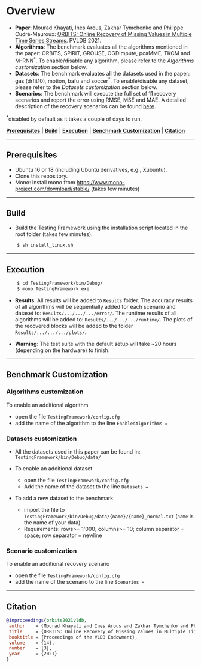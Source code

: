 # Overview
- **Paper**: Mourad Khayati, Ines Arous, Zakhar Tymchenko and Philippe Cudré-Mauroux: [ORBITS: Online Recovery of Missing Values in Multiple Time Series Streams](http://vldb.org/pvldb/vol14/p294-khayati.pdf). PVLDB 2021.
- **Algorithms**: The benchmark evaluates all the algorithms mentioned in the paper: ORBITS, SPIRIT, GROUSE, OGDImpute, pcaMME, TKCM and M-RNN<sup>*</sup>. To enable/disable any algorithm, please refer to the *Algorithms customization* section below.
- **Datasets**: The benchmark evaluates all the datasets used in the paper: gas (drfit10), motion, bafu and soccer<sup>*</sup>. To enable/disable any dataset, please refer to the *Datasets customization* section below.
- **Scenarios**: The benchmark will execute the full set of 11 recovery scenarios and report the error using RMSE, MSE and MAE. 
A detailed description of the recovery scenarios can be found [here](https://github.com/eXascaleInfolab/orbits/blob/master/TestingFramework/README.md).

<sup>*</sup>disabled by default as it takes a couple of days to run.
<!--
The online scenarios are described [here](https://github.com/eXascaleInfolab/orbits/blob/master/TestingFramework/bin/Debug/results/plotfiles/streaming_end.txt) while the batch scenarios are described [here](https://github.com/eXascaleInfolab/orbits/blob/master/TestingFramework/bin/Debug/results/plotfiles/batch_mid.txt). 
-->

[**Prerequisites**](#prerequisites) | [**Build**](#build) | [**Execution**](#execution) | [**Benchmark Customization**](#benchmark-customization) | [**Citation**](#citation)
___ 
 
## Prerequisites

- Ubuntu 16 or 18 (including Ubuntu derivatives, e.g., Xubuntu).
- Clone this repository.
- Mono: Install mono from https://www.mono-project.com/download/stable/ (takes few minutes)

___
## Build

- Build the Testing Framework using the installation script located in the root folder (takes few minutes):
```bash
    $ sh install_linux.sh
```
___
## Execution


```bash
    $ cd TestingFramework/bin/Debug/
    $ mono TestingFramework.exe 
```

- **Results**: All results will be added to `Results` folder. The accuracy results of all algorithms will be sequentially added for each scenario and dataset to: `Results/.../.../.../error/`. The runtime results of all algorithms will be added to: `Results/.../.../.../runtime/`. The plots of the recovered blocks will be added to the folder `Results/.../.../.../plots/`.

- **Warning**: The test suite with the default setup will take ~20 hours (depending on the hardware) to finish. 

___
## Benchmark Customization 

### Algorithms customization

To enable an additional algorithm
- open the file `TestingFramework/config.cfg`
- add the name of the algorithm to the line `EnabledAlgorithms =`


### Datasets customization

- All the datasets used in this paper can be found in: `TestingFramework/bin/Debug/data/`
- To enable an additional dataset
  - open the file `TestingFramework/config.cfg`
  - Add the name of the dataset to the line `Datasets =`

- To add a new dataset to the benchmark
  - import the file to `TestingFramework/bin/Debug/data/{name}/{name}_normal.txt` (`name` is the name of your data).
  - Requirements: rows>= 1'000; columns>= 10; column separator = space; row separator = newline


### Scenario customization

To enable an additional recovery scenario
- open the file `TestingFramework/config.cfg`
- add the name of the scenario to the line `Scenarios =`


___
## Citation
```bibtex
@inproceedings{orbits2021vldb,
 author    = {Mourad Khayati and Ines Arous and Zakhar Tymchenko and Philippe Cudr{\'{e}}{-}Mauroux},
 title     = {ORBITS: Online Recovery of Missing Values in Multiple Time Series Streams},
 booktitle = {Proceedings of the VLDB Endowment},
 volume    = {14},
 number    = {3},
 year      = {2021}
}
```


<!--
___
___
## Prerequisites and dependencies (macOS) 

- The benchmark runs also on macOS, but takes much longer than Linux. 
- macOS 10.13 or higher, homebrew
- Clone the current repository
```bash
    $ xcode-select --install
    $ git clone https://github.com/eXascaleInfolab/orbits.git
```
- Mono: Install mono from https://www.mono-project.com/download/stable/ and restart the terminal window.

- If you are running macOS 10.14, you need to install C/C++ headers using the following command:
```bash
    $ open /Library/Developer/CommandLineTools/Packages/macOS_SDK_headers_for_macOS_10.14.pkg
```

## Build 

- Build all the algorithms and Testing Framework using the installation script located in the root folder:
```bash
    $ sh install_mac.sh
```
## Execution

```bash
    $ cd TestingFramework/bin/Debug/
    $ mono TestingFramework.exe
```

## Benchmark customization

The algorithm and dataset customization is identical to Linux (see above).

# InCD_benchmark

#### Repository structure
- Algorithms - missing value recovery algorithms: ORBITS (incd), TKCM, SPIRIT, GROUSE, OGDImpute, SSA, M-RNN, pcaMME.
- Datasets - different datasets and time series from different sources.
- Testing Framework - a program to run automated suite of tests on the datasets with the algorithms mentioned above.

### Prerequisites and dependencies (Linux)

- Ubuntu 16 and higher (or Ubuntu derivatives like Xubuntu)
- Sudo rights on the user
- Clone the repository
```bash
    $ git clone https://github.com/eXascaleInfolab/InCD_bench-19.git
```
- Mono Runtime and Compiler: follow step 1 from the installation guide in https://www.mono-project.com/download/stable/ for your Ubuntu version and afterwards do:
```bash
    $ sudo apt-get install mono-devel
```
- All other prerequisites will be installed using a build script.

#### Build & tests

- Restart the terminal window after all the dependencies are installed. Open it in the root folder of the repository.
- Build all the algorithms and Testing Framework using a script in the root folder (takes up to 5 minutes depending which prerequisites are already installed in the system):
```bash
    $ sh install_linux.sh
```
- Run the benchmark:
```bash
    $ cd TestingFramework/bin/Debug/
    $ mono TestingFramework.exe
```
- Test suite will go over datasets one by one and executes all the scenarios for them with both precision test and runtime test. Plots folder in the root of the repository will be populated with the results.
- Remark: full test suite with the default setup will take a sizeable amount of time to run (around 1 day depending on the hardware) and will produce up to 3GB of output files with all recovered data and plots unless stopped early.

#### Customize datasets

To add a dataset to the benchmark
- import the file to `TestingFramework/bin/Debug/data/{name}/{name}_normal.txt`
- - Requirements: >= 10 columns, >= 1'000 rows, column separator - empty space, row separator - newline
- add `{name}` to the list of datasets in `TestingFramework/config.cfg`

#### Customize algorithms

To exclude an algorithm from the benchmark
- open the file `TestingFramework/config.cfg`
- add an entry `IgnoreAlgorithms =` and specify the list of algorithm codes to exclude them
- the line starting with `IgnoreAlgorithms =` provides codes for all the algorithms in the benchmark

-->


